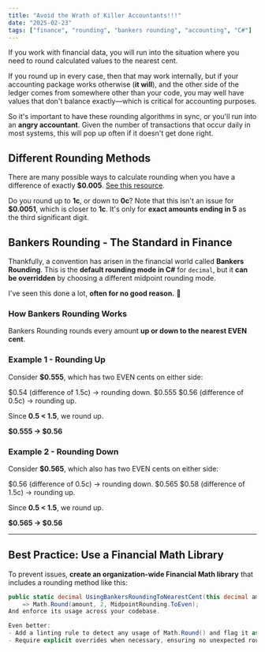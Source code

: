 ```yaml
---
title: "Avoid the Wrath of Killer Accountants!!!"
date: "2025-02-23"
tags: ["finance", "rounding", "bankers rounding", "accounting", "C#"]
---
```


If you work with financial data, you will run into the situation where you need to round calculated values to the nearest cent.

If you round up in every case, then that may work internally, but if your accounting package works otherwise (**it will**), and the other side of the ledger comes from somewhere other than your code, you may well have values that don't balance exactly—which is critical for accounting purposes. 

So it's important to have these rounding algorithms in sync, or you'll run into an **angry accountant**. Given the number of transactions that occur daily in most systems, this will pop up often if it doesn't get done right.

## **Different Rounding Methods**
There are many possible ways to calculate rounding when you have a difference of exactly **$0.005**. [See this resource](https://lnkd.in/ghNmuGSc). 

Do you round up to **1c**, or down to **0c**? Note that this isn't an issue for **$0.0051**, which is closer to **1c**. It's only for **exact amounts ending in 5** as the third significant digit.

## **Bankers Rounding - The Standard in Finance**
Thankfully, a convention has arisen in the financial world called **Bankers Rounding**. This is the **default rounding mode in C#** for `decimal`, but it **can be overridden** by choosing a different midpoint rounding mode. 

I've seen this done a lot, **often for no good reason.** 😬

### **How Bankers Rounding Works**
Bankers Rounding rounds every amount **up or down to the nearest EVEN cent**.

### **Example 1 - Rounding Up**
Consider **$0.555**, which has two EVEN cents on either side:

$0.54 (difference of 1.5c) → rounding down. $0.555 $0.56 (difference of 0.5c) → rounding up.

Since **0.5 < 1.5**, we round up.

**$0.555 → $0.56**

### **Example 2 - Rounding Down**
Consider **$0.565**, which also has two EVEN cents on either side:

$0.56 (difference of 0.5c) → rounding down. $0.565 $0.58 (difference of 1.5c) → rounding up.

Since **0.5 < 1.5**, we round up.

**$0.565 → $0.56**

---

## **Best Practice: Use a Financial Math Library**
To prevent issues, **create an organization-wide Financial Math library** that includes a rounding method like this:

```csharp
public static decimal UsingBankersRoundingToNearestCent(this decimal amount) 
    => Math.Round(amount, 2, MidpointRounding.ToEven);
And enforce its usage across your codebase.

Even better:
- Add a linting rule to detect any usage of Math.Round() and flag it as an error.
- Require explicit overrides when necessary, ensuring no unexpected rounding bugs creep in.